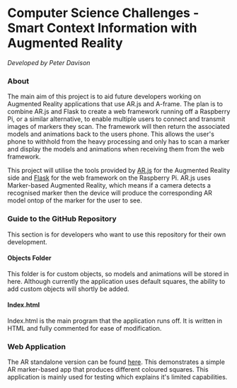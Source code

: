 # Computer Science Challenges - Smart Context Information with Augmented Reality
_Developed by Peter Davison_

### About
The main aim of this project is to aid future developers working on Augmented Reality applications that use AR.js and A-frame. The plan is to combine AR.js and Flask to create a web framework running off a Raspberry Pi, or a similar alternative, to enable multiple users to connect and transmit images of markers they scan. The framework will then return the associated models and animations back to the users phone. This allows the user's phone to withhold from the heavy processing and only has to scan a marker and display the models and animations when receiving them from the web framework.

This project will utilise the tools provided by [AR.js](https://github.com/jeromeetienne/AR.js) for the Augmented Reality side and [Flask](https://github.com/pallets/flask) for the web framework on the Raspberry Pi. AR.js uses Marker-based Augmented Reality, which means if a camera detects a recognised marker then the device will produce the corresponding AR model ontop of the marker for the user to see. 

### Guide to the GitHub Repository

This section is for developers who want to use this repository for their own development.
#### Objects Folder
This folder is for custom objects, so models and animations will be stored in here. Although currently the application uses default squares, the ability to add custom objects will shortly be added.
#### Index.html
Index.html is the main program that the application runs off. It is written in HTML and fully commented for ease of modification. 

### Web Application
The AR standalone version can be found [here](https://peterdavison01.github.io/CSchallenges/). This demonstrates a simple AR marker-based app that produces different coloured squares. This application is mainly used for testing which explains it's limited capabilities. 
